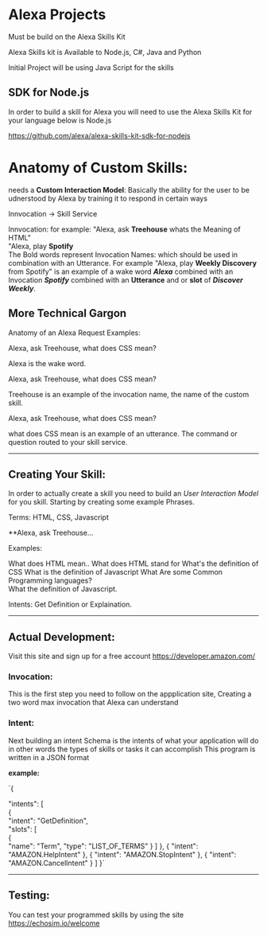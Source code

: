 # Alexa Projects

Must be build on the Alexa Skills Kit

Alexa Skills kit is Available to Node.js, C#, Java and Python

Initial Project will be using Java Script for the skills 

## SDK for Node.js  

In order to build a skill for Alexa you will need to use the Alexa Skills Kit for your language below is Node.js  

https://github.com/alexa/alexa-skills-kit-sdk-for-nodejs

# Anatomy of Custom Skills:  

needs a **Custom Interaction Model**: Basically the ability for the user to be udnerstood by Alexa  by training it to respond in certain ways 

Innvocation -> Skill Service

Innvocation: for example: "Alexa, ask **Treehouse** whats the Meaning of HTML"  
                          "Alexa, play **Spotify**   
The Bold words represent Invocation Names: which should be used in combination with an Utterance. 
For example "Alexa, play **Weekly Discovery** from Spotify" is an example of a wake word ***Alexa*** combined with an Invocation ***Spotify*** combined with an **Utterance** and or **slot** of  ***Discover Weekly***.  

## More Technical Gargon  

Anatomy of an Alexa Request
Examples:

Alexa, ask Treehouse, what does CSS mean?

Alexa is the wake word.

Alexa, ask Treehouse, what does CSS mean?

Treehouse is an example of the invocation name, the name of the custom skill.

Alexa, ask Treehouse, what does CSS mean?

what does CSS mean is an example of an utterance. The command or question routed to your skill service.  

------------------------------  

## Creating Your Skill: 

In order to actually create a skill you need to build an *User Interaction Model* for you skill. Starting by creating some example Phrases.  

Terms: HTML, CSS, Javascript  

**Alexa, ask Treehouse...

Examples: 

What does HTML mean..
What does HTML stand for
What's the definition of CSS
What is the definition of Javascript
What Are some Common Programming languages?  
What the definition of Javascript.  

Intents: Get Definition or Explaination.  

-----------  

## Actual Development:  

Visit this site and sign up for a free account https://developer.amazon.com/

### Invocation: ###   
This is the first step you need to follow on the appplication site, Creating a two word  max invocation that Alexa can understand  

### Intent: ###   
Next building an intent Schema is the intents of what your application will do in other words the types of skills or tasks it can accomplish This program is written in a JSON format

**example:** 

`{  

  "intents": [  
    {  
      "intent": "GetDefinition",  
      "slots": [  
        {  
          "name": "Term",
          "type": "LIST_OF_TERMS"
        }
      ]
    },
    {
      "intent": "AMAZON.HelpIntent"
    },
    {
      "intent": "AMAZON.StopIntent"
    },
    {
      "intent": "AMAZON.CancelIntent"
    }
  ]
}`

--------  

## Testing:  

You can test your programmed skills by using the site https://echosim.io/welcome
